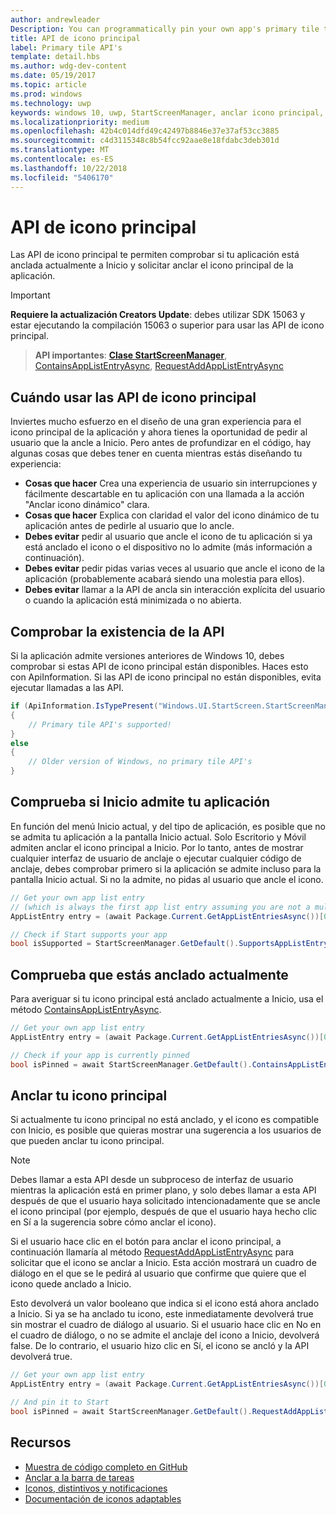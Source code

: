 ```yaml
---
author: andrewleader
Description: You can programmatically pin your own app's primary tile to Start, just like you can pin secondary tiles. And you can check whether it's currently pinned.
title: API de icono principal
label: Primary tile API's
template: detail.hbs
ms.author: wdg-dev-content
ms.date: 05/19/2017
ms.topic: article
ms.prod: windows
ms.technology: uwp
keywords: windows 10, uwp, StartScreenManager, anclar icono principal, api de icono principal, comprobar si el icono está anclado, icono dinámico
ms.localizationpriority: medium
ms.openlocfilehash: 42b4c014dfd49c42497b8846e37e37af53cc3885
ms.sourcegitcommit: c4d3115348c8b54fcc92aae8e18fdabc3deb301d
ms.translationtype: MT
ms.contentlocale: es-ES
ms.lasthandoff: 10/22/2018
ms.locfileid: "5406170"
---
```

# <a name="primary-tile-apis"></a>API de icono principal
 

Las API de icono principal te permiten comprobar si tu aplicación está anclada actualmente a Inicio y solicitar anclar el icono principal de la aplicación.

> [!IMPORTANT]
> **Requiere la actualización Creators Update**: debes utilizar SDK 15063 y estar ejecutando la compilación 15063 o superior para usar las API de icono principal.

> **API importantes**: [**Clase StartScreenManager**](https://docs.microsoft.com/uwp/api/windows.ui.startscreen.startscreenmanager), [ContainsAppListEntryAsync](https://docs.microsoft.com/uwp/api/windows.ui.startscreen.startscreenmanager#Windows_UI_StartScreen_StartScreenManager_ContainsAppListEntryAsync_Windows_ApplicationModel_Core_AppListEntry_), [RequestAddAppListEntryAsync](https://docs.microsoft.com/uwp/api/windows.ui.startscreen.startscreenmanager#Windows_UI_StartScreen_StartScreenManager_RequestAddAppListEntryAsync_Windows_ApplicationModel_Core_AppListEntry_)


## <a name="when-to-use-primary-tile-apis"></a>Cuándo usar las API de icono principal

Inviertes mucho esfuerzo en el diseño de una gran experiencia para el icono principal de la aplicación y ahora tienes la oportunidad de pedir al usuario que la ancle a Inicio. Pero antes de profundizar en el código, hay algunas cosas que debes tener en cuenta mientras estás diseñando tu experiencia:

* **Cosas que hacer** Crea una experiencia de usuario sin interrupciones y fácilmente descartable en tu aplicación con una llamada a la acción "Anclar icono dinámico" clara.
* **Cosas que hacer** Explica con claridad el valor del icono dinámico de tu aplicación antes de pedirle al usuario que lo ancle.
* **Debes evitar** pedir al usuario que ancle el icono de tu aplicación si ya está anclado el icono o el dispositivo no lo admite (más información a continuación).
* **Debes evitar** pedir pidas varias veces al usuario que ancle el icono de la aplicación (probablemente acabará siendo una molestia para ellos).
* **Debes evitar** llamar a la API de ancla sin interacción explícita del usuario o cuando la aplicación está minimizada o no abierta.


## <a name="checking-whether-the-apis-exist"></a>Comprobar la existencia de la API

Si la aplicación admite versiones anteriores de Windows 10, debes comprobar si estas API de icono principal están disponibles. Haces esto con ApiInformation. Si las API de icono principal no están disponibles, evita ejecutar llamadas a las API.

```csharp
if (ApiInformation.IsTypePresent("Windows.UI.StartScreen.StartScreenManager"))
{
    // Primary tile API's supported!
}
else
{
    // Older version of Windows, no primary tile API's
}
```


## <a name="check-if-start-supports-your-app"></a>Comprueba si Inicio admite tu aplicación

En función del menú Inicio actual, y del tipo de aplicación, es posible que no se admita tu aplicación a la pantalla Inicio actual. Solo Escritorio y Móvil admiten anclar el icono principal a Inicio. Por lo tanto, antes de mostrar cualquier interfaz de usuario de anclaje o ejecutar cualquier código de anclaje, debes comprobar primero si la aplicación se admite incluso para la pantalla Inicio actual. Si no la admite, no pidas al usuario que ancle el icono.

```csharp
// Get your own app list entry
// (which is always the first app list entry assuming you are not a multi-app package)
AppListEntry entry = (await Package.Current.GetAppListEntriesAsync())[0];

// Check if Start supports your app
bool isSupported = StartScreenManager.GetDefault().SupportsAppListEntry(entry);
```


## <a name="check-whether-youre-currently-pinned"></a>Comprueba que estás anclado actualmente

Para averiguar si tu icono principal está anclado actualmente a Inicio, usa el método [ContainsAppListEntryAsync](https://docs.microsoft.com/uwp/api/windows.ui.startscreen.startscreenmanager#Windows_UI_StartScreen_StartScreenManager_ContainsAppListEntryAsync_Windows_ApplicationModel_Core_AppListEntry_).

```csharp
// Get your own app list entry
AppListEntry entry = (await Package.Current.GetAppListEntriesAsync())[0];

// Check if your app is currently pinned
bool isPinned = await StartScreenManager.GetDefault().ContainsAppListEntryAsync(entry);
```


##  <a name="pin-your-primary-tile"></a>Anclar tu icono principal

Si actualmente tu icono principal no está anclado, y el icono es compatible con Inicio, es posible que quieras mostrar una sugerencia a los usuarios de que pueden anclar tu icono principal.

> [!NOTE]
> Debes llamar a esta API desde un subproceso de interfaz de usuario mientras la aplicación está en primer plano, y solo debes llamar a esta API después de que el usuario haya solicitado intencionadamente que se ancle el icono principal (por ejemplo, después de que el usuario haya hecho clic en Sí a la sugerencia sobre cómo anclar el icono).

Si el usuario hace clic en el botón para anclar el icono principal, a continuación llamaría al método [RequestAddAppListEntryAsync](https://docs.microsoft.com/uwp/api/windows.ui.startscreen.startscreenmanager#Windows_UI_StartScreen_StartScreenManager_RequestAddAppListEntryAsync_Windows_ApplicationModel_Core_AppListEntry_) para solicitar que el icono se anclar a Inicio. Esta acción mostrará un cuadro de diálogo en el que se le pedirá al usuario que confirme que quiere que el icono quede anclado a Inicio.

Esto devolverá un valor booleano que indica si el icono está ahora anclado a Inicio. Si ya se ha anclado tu icono, este inmediatamente devolverá true sin mostrar el cuadro de diálogo al usuario. Si el usuario hace clic en No en el cuadro de diálogo, o no se admite el anclaje del icono a Inicio, devolverá false. De lo contrario, el usuario hizo clic en Sí, el icono se ancló y la API devolverá true.

```csharp
// Get your own app list entry
AppListEntry entry = (await Package.Current.GetAppListEntriesAsync())[0];

// And pin it to Start
bool isPinned = await StartScreenManager.GetDefault().RequestAddAppListEntryAsync(entry);
```


## <a name="resources"></a>Recursos

* [Muestra de código completo en GitHub](https://github.com/WindowsNotifications/quickstart-pin-primary-tile)
* [Anclar a la barra de tareas](../pin-to-taskbar.md)
* [Iconos, distintivos y notificaciones](index.md)
* [Documentación de iconos adaptables](create-adaptive-tiles.md)
